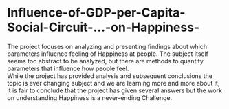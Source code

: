 # Influence-of-GDP-per-Capita-Social-Circuit-...-on-Happiness-
The project focuses on analyzing and presenting findings about which parameters influence feeling of 
Happiness at people. The subject itself seems too abstract to be analyzed, but there are methods to quantify 
parameters that influence how people feel.   
While the project has provided analysis and subsequent conclusions the topic is ever changing subject and we 
are learning more and more about it, it is fair to conclude that the project has given several answers but the 
work on understanding Happiness is a never-ending Challenge. 
